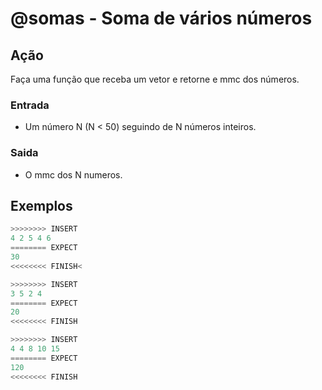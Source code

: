 # @somas - Soma de vários números

## Ação

Faça uma função que receba um vetor e retorne e mmc dos números.

### Entrada

* Um número N (N < 50) seguindo de N números inteiros.

### Saida

* O mmc dos N numeros.

## Exemplos

``` py
>>>>>>>> INSERT
4 2 5 4 6
======== EXPECT
30
<<<<<<<< FINISH<

>>>>>>>> INSERT
3 5 2 4
======== EXPECT
20
<<<<<<<< FINISH
```

```py
>>>>>>>> INSERT
4 4 8 10 15
======== EXPECT
120
<<<<<<<< FINISH
```
